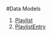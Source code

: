 #Data Models                                               
1. [Playlist](./playlist/README.md#playlist)
2. [PlaylistEntry](./models/README.md#playlistentry)
